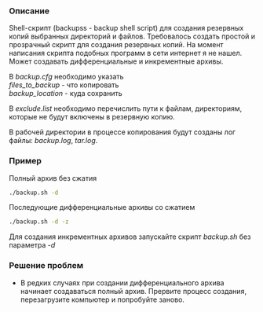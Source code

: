 ### Описание

Shell-скрипт (backupss - backup shell script) для создания резервных копий выбранных директорий и файлов. Требовалось создать простой и прозрачный скрипт для создания резервных копий. На момент написания скрипта подобных программ в сети интернет я не нашел. <br />
Может создавать дифференциальные и инкрементные архивы. 

В *backup.cfg* необходимо указать <br />
*files_to_backup* - что копировать <br />
*backup_location* - куда сохранить <br />

В *exclude.list* необходимо перечислить пути к файлам, директориям, которые не будут включены в резервную копию. <br />

В рабочей директории в процессе копирования будут созданы лог файлы: *backup.log*, *tar.log*. <br />

### Пример

Полный архив без сжатия
```sh
./backup.sh -d
```
Последующие дифференциальные архивы со сжатием
```sh
./backup.sh -d -z
```

Для создания инкрементных архивов запускайте скрипт *backup.sh* без параметра *-d*

### Решение проблем
- В редких случаях при создании дифференциального архива начинает создаваться полный архив. Прервите процесс создания, перезагрузите компьютер и попробуйте заново.
